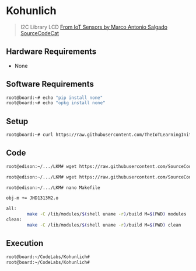 # Kohunlich

> I2C Library LCD [From IoT Sensors by Marco Antonio Salgado SourceCodeCat](https://theiotlearninginitiative.gitbooks.io/internetofthingssensors/content/)

## Hardware Requirements

- None

## Software Requirements

```sh
root@board:~# echo "pip install none"
root@board:~# echo "opkg install none"
```

## Setup

```sh
root@board:~# curl https://raw.githubusercontent.com/TheIoTLearningInitiative/CodeLabs/master/Chacmultun/setup.sh -o - | sh
```

## Code

```sh
root@edison:~/.../LKM# wget https://raw.githubusercontent.com/SourceCodeCat/IoTCodeExamples/master/I2C/JHD1313M2.c
```

```sh
root@edison:~/.../LKM# wget https://raw.githubusercontent.com/SourceCodeCat/IoTCodeExamples/master/I2C/JHD1313M2.h
```

```sh
root@edison:~/.../LKM# nano Makefile
```

```sh
obj-m += JHD1313M2.o

all:
        make -C /lib/modules/$(shell uname -r)/build M=$(PWD) modules
clean:
        make -C /lib/modules/$(shell uname -r)/build M=$(PWD) clean
```

## Execution

```sh
root@board:~/CodeLabs/Kohunlich# 
root@board:~/CodeLabs/Kohunlich# 
```